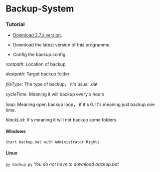 # Backup-System

 
### Tutorial
* [Download 2.7.x version](https://www.python.org/downloads/).

* Download the latest version of this programme.

* Config the backup.config.

*rootpath*: Location of backup

*destpath*: Target backup folder

*fileType*: The type of backup， it's usual .dat

*cycleTime*: Meaning it will backup every x hours

*loop*: Meaning open backup loop， if it's 0. It's meaning just backup one time.

*blackList*: It's meaning it will not backup some folders

#### Windows
`Start backup.bat with Administrator Rights`
#### Linux
`py backup.py` *You do not have to download backup.bat*

